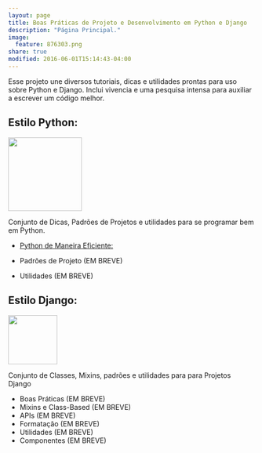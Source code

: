 ```yaml
---
layout: page
title: Boas Práticas de Projeto e Desenvolvimento em Python e Django
description: "Página Principal."
image:
  feature: 876303.png
share: true
modified: 2016-06-01T15:14:43-04:00
---
```


Esse projeto une diversos tutoriais, dicas e utilidades prontas para uso sobre Python e Django. Inclui vivencia e uma pesquisa intensa para auxiliar a escrever um código melhor.

## Estilo Python:

<img src="https://LucasBiason.github.io/images.png" width='150px'> 

Conjunto de Dicas, Padrões de Projetos e utilidades para se programar bem em Python.
- [Python de Maneira Eficiente:](https://lucasbiason.github.io/python_eficaz/boas_praticas.html)

- Padrões de Projeto (EM BREVE)
- Utilidades (EM BREVE)



## Estilo Django:

<img src="https://LucasBiason.github.io/django-logo-positive.png" width='100px'> 

Conjunto de Classes, Mixins, padrões e utilidades para para Projetos Django

- Boas Práticas (EM BREVE)
- Mixins e Class-Based (EM BREVE)
- APIs (EM BREVE)
- Formatação (EM BREVE)
- Utilidades (EM BREVE)
- Componentes (EM BREVE)



